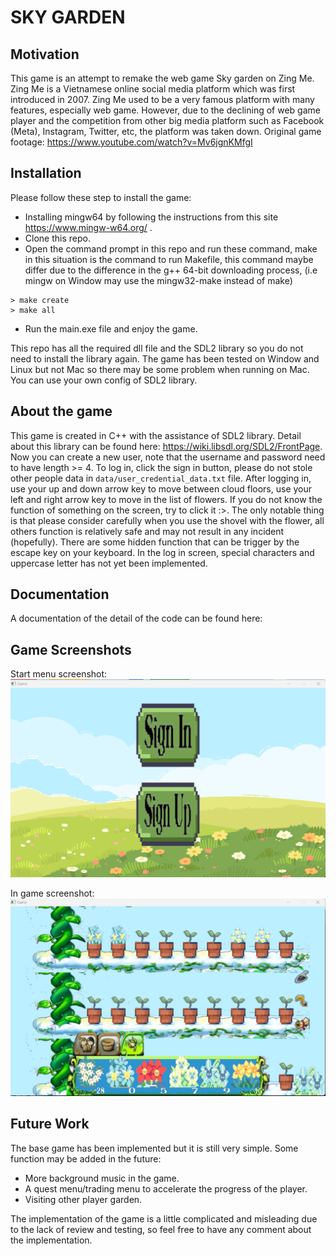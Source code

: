 
# SKY GARDEN
## Motivation
This game is an attempt to remake the web game Sky garden on Zing Me. Zing Me is a Vietnamese online social media platform which was first introduced in 2007. Zing Me used to be a very famous platform with many features, especially web game. However, due to the declining of web game player and the competition from other big media platform such as Facebook (Meta), Instagram, Twitter, etc, the platform was taken down.
Original game footage:
https://www.youtube.com/watch?v=Mv6jgnKMfgI

## Installation
Please follow these step to install the game:

- Installing mingw64 by following the instructions from this site https://www.mingw-w64.org/ .
- Clone this repo.
- Open the command prompt in this repo and run these command, make in this situation is the command to run Makefile, this command maybe differ due to the difference in the g++ 64-bit downloading process, (i.e mingw on Window may use the mingw32-make instead of make)
```
> make create
> make all 
```
- Run the main.exe file and enjoy the game.

This repo has all the required dll file and the SDL2 library so you do not need to install the library again. The game has been tested on Window and Linux but not Mac so there may be some problem when running on Mac. You can use your own config of SDL2 library.
## About the game
This game is created in C++ with the assistance of SDL2 library. Detail about this library can be found here: https://wiki.libsdl.org/SDL2/FrontPage. 
Now you can create a new user, note that the username and password need to have length >= 4.
To log in, click the sign in button, please do not stole other people data in ```data/user_credential_data.txt``` file.
After logging in, use your up and down arrow key to move between cloud floors, use your left and right arrow key to move in the list of flowers.
If you do not know the function of something on the screen, try to click it :>. The only notable thing is that please consider carefully when you use the shovel with the flower, all others function is relatively safe and may not result in any incident (hopefully).
There are some hidden function that can be trigger by the escape key on your keyboard.
In the log in screen, special characters and uppercase letter has not yet been implemented.
## Documentation
A documentation of the detail of the code can be found here:

## Game Screenshots

Start menu screenshot: 
![Alt text](https://github.com/RainbowBunny/Sky-Garden/blob/main/StartMenu.png)

In game screenshot: 
![Alt text](https://github.com/RainbowBunny/Sky-Garden/blob/main/InGame.png)

## Future Work

The base game has been implemented but it is still very simple. Some function may be added in the future:

- More background music in the game.
- A quest menu/trading menu to accelerate the progress of the player.
- Visiting other player garden.

The implementation of the game is a little complicated and misleading due to the lack of review and testing, so feel free to have any comment about the implementation.
